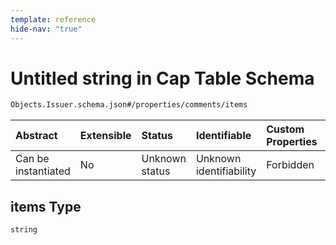 ```yaml
---
template: reference
hide-nav: "true"
---
```


# Untitled string in Cap Table Schema

```txt
Objects.Issuer.schema.json#/properties/comments/items
```

| Abstract            | Extensible | Status         | Identifiable            | Custom Properties | Additional Properties | Access Restrictions | Defined In                                                                          |
| :------------------ | :--------- | :------------- | :---------------------- | :---------------- | :-------------------- | :------------------ | :---------------------------------------------------------------------------------- |
| Can be instantiated | No         | Unknown status | Unknown identifiability | Forbidden         | Allowed               | none                | [Issuer.schema.json\*](../schema/objects/Issuer.schema.json "open original schema") |

## items Type

`string`
